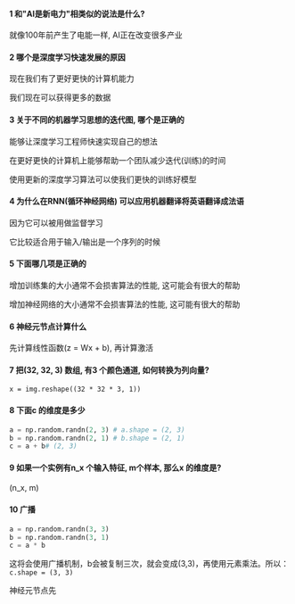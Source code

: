 #### 1 和"AI是新电力"相类似的说法是什么?

就像100年前产生了电能一样, AI正在改变很多产业

#### 2 哪个是深度学习快速发展的原因

 现在我们有了更好更快的计算机能力

我们现在可以获得更多的数据

#### 3 关于不同的机器学习思想的迭代图, 哪个是正确的

能够让深度学习工程师快速实现自己的想法

在更好更快的计算机上能够帮助一个团队减少迭代(训练)的时间

使用更新的深度学习算法可以使我们更快的训练好模型

#### 4 为什么在RNN(循环神经网络) 可以应用机器翻译将英语翻译成法语

因为它可以被用做监督学习

它比较适合用于输入/输出是一个序列的时候

#### 5 下面哪几项是正确的

增加训练集的大小通常不会损害算法的性能, 这可能会有很大的帮助

增加神经网络的大小通常不会损害算法的性能, 这可能有很大的帮助 

#### 6 神经元节点计算什么

先计算线性函数(z  = Wx + b), 再计算激活

#### 7 把(32, 32, 3) 数组, 有3 个颜色通道, 如何转换为列向量?

`x = img.reshape((32 * 32 * 3, 1))`

#### 8 下面c 的维度是多少

```python
a = np.random.randn(2, 3) # a.shape = (2, 3)
b = np.random.randn(2, 1) # b.shape = (2, 1)
c = a + b# (2, 3)
```

#### 9 如果一个实例有n_x 个输入特征, m个样本, 那么x 的维度是? 

(n_x, m)

#### 10 广播

```python
a = np.random.randn(3, 3)
b = np.random.randn(3, 1)
c = a * b
```

这将会使用广播机制，b会被复制三次，就会变成(3,3)，再使用元素乘法。所以： `c.shape = (3, 3)`



























神经元节点先